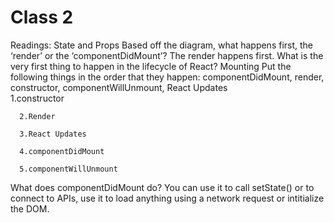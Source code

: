 # Class 2

Readings: State and Props
Based off the diagram, what happens first, the ‘render’ or the ‘componentDidMount’? The render happens first.
What is the very first thing to happen in the lifecycle of React? Mounting
Put the following things in the order that they happen: componentDidMount, render, constructor, componentWillUnmount, React Updates  
      1.constructor

      2.Render

      3.React Updates

      4.componentDidMount

      5.componentWillUnmount

 What does componentDidMount do?
  You can use it to call setState() or to connect to APIs, use it to load anything using a network request or intitialize the DOM.
